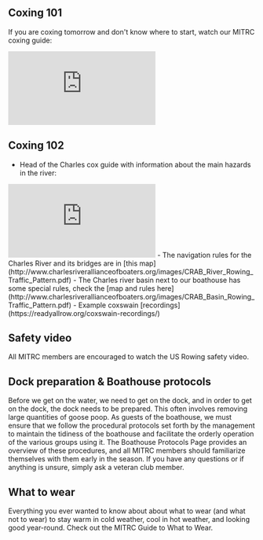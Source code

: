 ## Coxing 101
If you are coxing tomorrow and don't know where to start, watch our MITRC coxing guide:
<iframe src="https://www.youtube-nocookie.com/embed/P3vykD5EO2M?rel=0&amp;showinfo=0" frameborder="0" allow="autoplay; encrypted-media" allowfullscreen></iframe>

## Coxing 102
- Head of the Charles cox guide with information about the main hazards in the river:
<iframe src="https://www.youtube-nocookie.com/embed/5yEnO2kU6Hw?rel=0&amp;showinfo=0" frameborder="0" allow="autoplay; encrypted-media" allowfullscreen></iframe>
- The navigation rules for the Charles River and its bridges are in [this map](http://www.charlesriverallianceofboaters.org/images/CRAB_River_Rowing_Traffic_Pattern.pdf)
- The Charles river basin next to our boathouse has some special rules, check the [map and rules here](http://www.charlesriverallianceofboaters.org/images/CRAB_Basin_Rowing_Traffic_Pattern.pdf)
- Example coxswain [recordings](https://readyallrow.org/coxswain-recordings/)

## Safety video
All MITRC members are encouraged to watch the US Rowing safety video.

## Dock preparation & Boathouse protocols
Before we get on the water, we need to get on the dock, and in order to get on the dock, the dock needs to be prepared. This often involves removing large quantities of goose poop. As guests of the boathouse, we must ensure that we follow the procedural protocols set forth by the management to maintain the tidiness of the boathouse and facilitate the orderly operation of the various groups using it. The Boathouse Protocols Page provides an overview of these procedures, and all MITRC members should familiarize themselves with them early in the season. If you have any questions or if anything is unsure, simply ask a veteran club member. 

## What to wear
Everything you ever wanted to know about about what to wear (and what not to wear) to stay warm in cold weather, cool in hot weather, and looking good year-round. Check out the MITRC Guide to What to Wear.
